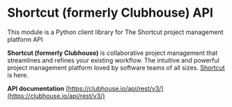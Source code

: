 # Shortcut (formerly Clubhouse) API

This module is a Python client library for The Shortcut project management platform API

**Shortcut (formerly Clubhouse)** is collaborative project management that streamlines and refines your existing workflow. The intuitive and powerful project management platform loved by software teams of all sizes. [Shortcut](https://shortcut.com/) is here.


**API documentation** [https://clubhouse.io/api/rest/v3/](https://clubhouse.io/api/rest/v3/)
